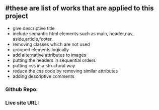 #these are list of works that are applied to this project
-------------------------------------------------------------
* give descriptive title
* include semantic html elements such as main, header,nav, aside,article,footer.
* removing classes which are not used
* grouped elements logically
* add alternative attributes to images
* putting the headers in sequential orders
* putting css in a structural way 
* reduce the css code by removing similar attributes
* adding descriptive comments
### Github Repo:
### Live site URL: 
